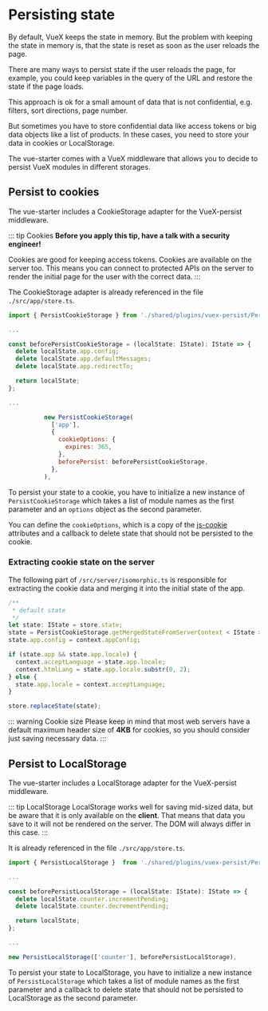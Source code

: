 # Persisting state

By default, VueX keeps the state in memory. But the problem with keeping the state in memory is,
that the state is reset as soon as the user reloads the page.

There are many ways to persist state if the user reloads the page,
for example, you could keep variables in the query of the URL and restore the state if the page loads.

This approach is ok for a small amount of data that is not confidential, e.g. filters, sort directions, page number.

But sometimes you have to store confidential data like access tokens or big data objects like a list of products.
In these cases, you need to store your data in cookies or LocalStorage.

The vue-starter comes with a VueX middleware that allows you to decide to persist VueX modules in different storages.

## Persist to cookies

The vue-starter includes a CookieStorage adapter for the VueX-persist middleware.

::: tip Cookies
**Before you apply this tip, have a talk with a security engineer!**

Cookies are good for keeping access tokens. Cookies are available on the server too.
This means you can connect to protected APIs on the server to render the initial page for the user
with the correct data.
:::

The CookieStorage adapter is already referenced in the file `./src/app/store.ts`.

```js
import { PersistCookieStorage } from './shared/plugins/vuex-persist/PersistCookieStorage';

...

const beforePersistCookieStorage = (localState: IState): IState => {
  delete localState.app.config;
  delete localState.app.defaultMessages;
  delete localState.app.redirectTo;

  return localState;
};

...

          new PersistCookieStorage(
            ['app'],
            {
              cookieOptions: {
                expires: 365,
              },
              beforePersist: beforePersistCookieStorage,
            },
          ),
```

To persist your state to a cookie, you have to initialize a
new instance of `PersistCookieStorage` which takes a list of module names as
the first parameter and an `options` object as the second parameter.

You can define the `cookieOptions`, which is a copy of the
[js-cookie](https://github.com/js-cookie/js-cookie#cookie-attributes) attributes
and a callback to delete state that should not be persisted to the cookie.

### Extracting cookie state on the server

The following part of `/src/server/isomorphic.ts` is responsible for extracting the cookie data and merging it into the initial state of the app.

```js
/**
 * default state
 */
let state: IState = store.state;
state = PersistCookieStorage.getMergedStateFromServerContext < IState > (context, state);
state.app.config = context.appConfig;

if (state.app && state.app.locale) {
  context.acceptLanguage = state.app.locale;
  context.htmlLang = state.app.locale.substr(0, 2);
} else {
  state.app.locale = context.acceptLanguage;
}

store.replaceState(state);
```

::: warning Cookie size
Please keep in mind that most web servers have a default maximum header size of **4KB** for cookies,
so you should consider just saving necessary data.
:::

## Persist to LocalStorage

The vue-starter includes a LocalStorage adapter for the VueX-persist middleware.

::: tip LocalStorage
LocalStorage works well for saving mid-sized data, but be aware that it is only available on the **client**.
That means that data you save to it will not be rendered on the server. The DOM will always differ in this case.
:::

It is already referenced in the file `./src/app/store.ts`.

```js
import { PersistLocalStorage }  from './shared/plugins/vuex-persist/PersistLocalStorage';

...

const beforePersistLocalStorage = (localState: IState): IState => {
  delete localState.counter.incrementPending;
  delete localState.counter.decrementPending;

  return localState;
};

...

new PersistLocalStorage(['counter'], beforePersistLocalStorage),
```

To persist your state to LocalStorage, you have to initialize a
new instance of `PersistLocalStorage` which takes a list of module names as
the first parameter and a callback to delete state that should not be persisted
to LocalStorage as the second parameter.
